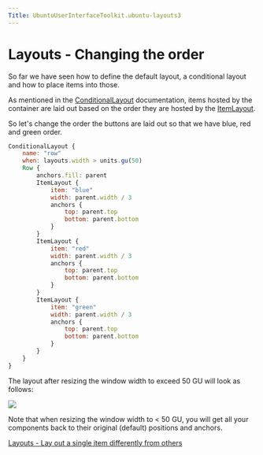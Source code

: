 ```yaml
---
Title: UbuntuUserInterfaceToolkit.ubuntu-layouts3
---
```

        
Layouts - Changing the order
============================

<span class="subtitle"></span>
<span id="details"></span>
So far we have seen how to define the default layout, a conditional layout and how to place items into those.

As mentioned in the [ConditionalLayout](../Ubuntu.Layouts.ConditionalLayout.md) documentation, items hosted by the container are laid out based on the order they are hosted by the [ItemLayout](../Ubuntu.Layouts.ItemLayout.md).

So let's change the order the buttons are laid out so that we have blue, red and green order.

``` qml
ConditionalLayout {
    name: "row"
    when: layouts.width > units.gu(50)
    Row {
        anchors.fill: parent
        ItemLayout {
            item: "blue"
            width: parent.width / 3
            anchors {
                top: parent.top
                bottom: parent.bottom
            }
        }
        ItemLayout {
            item: "red"
            width: parent.width / 3
            anchors {
                top: parent.top
                bottom: parent.bottom
            }
        }
        ItemLayout {
            item: "green"
            width: parent.width / 3
            anchors {
                top: parent.top
                bottom: parent.bottom
            }
        }
    }
}
```

The layout after resizing the window width to exceed 50 GU will look as follows:

![](https://developer.ubuntu.com/static/devportal_uploaded/0ccfcfcb-ecb1-48ac-8388-f02642a49fd5-api/apps/qml/sdk-15.04.4/ubuntu-layouts3/images/layout2.png)

Note that when resizing the window width to &lt; 50 GU, you will get all your components back to their original (default) positions and anchors.

<a href="UbuntuUserInterfaceToolkit.ubuntu-layouts4.md" class="nextPage">Layouts - Lay out a single item differently from others</a>

